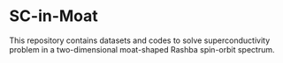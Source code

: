 # SC-in-Moat

This repository contains datasets and codes to solve superconductivity problem in a two-dimensional moat-shaped Rashba spin-orbit spectrum.
